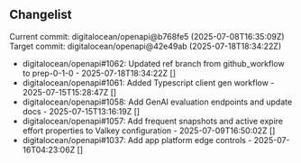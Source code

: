 ## Changelist

Current commit: digitalocean/openapi@b768fe5 (2025-07-08T16:35:09Z)
Target commit: digitalocean/openapi@42e49ab (2025-07-18T18:34:22Z)

* digitalocean/openapi#1062: Updated ref branch from github_workflow to prep-0-1-0 - 2025-07-18T18:34:22Z []
* digitalocean/openapi#1061: Added Typescript client gen workflow - 2025-07-15T15:28:47Z []
* digitalocean/openapi#1058: Add GenAI evaluation endpoints and update docs - 2025-07-15T13:16:19Z []
* digitalocean/openapi#1057: Add frequent snapshots and active expire effort properties to Valkey configuration - 2025-07-09T16:50:02Z []
* digitalocean/openapi#1037: Add app platform edge controls - 2025-07-16T04:23:06Z []
